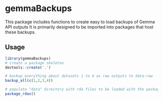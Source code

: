 gemmaBackups
================

This package includes functions to create easy to load backups of Gemma
API outputs It is primarily designed to be imported into packages that
host these backups.

## Usage

``` r
library(gemmaBackups)
# create a package skeleton
devtools::create('.') 

# backup everything about datasets 1 to 4 as raw outputs to data-raw
backup_all(c(1,2,3,4)) 

# populate "data" directory with rda files to be loaded with the package
package_rdas()
```
